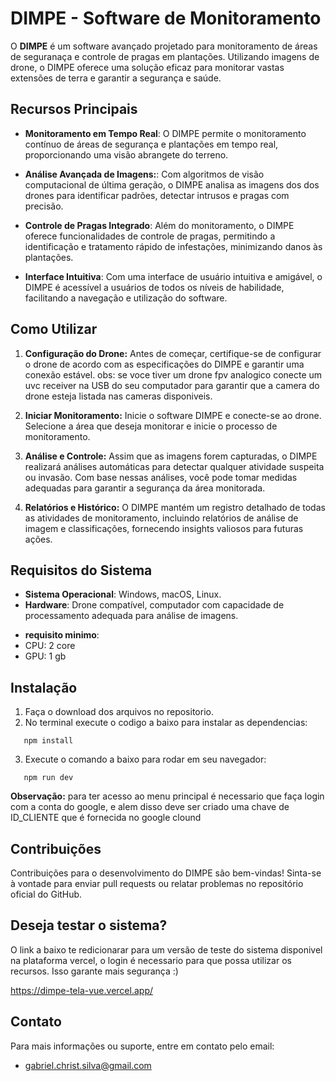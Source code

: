 # DIMPE - Software de Monitoramento

O **DIMPE** é um software avançado projetado para monitoramento de áreas de seguranaça e controle de pragas em plantações. Utilizando imagens de drone, o DIMPE oferece uma solução eficaz para monitorar vastas extensões de terra e garantir a segurança e saúde. 

## Recursos Principais

* **Monitoramento em Tempo Real**: O DIMPE permite o monitoramento contínuo de áreas de segurança e plantações em tempo real, proporcionando uma visão abrangete do terreno.
* **Análise Avançada de Imagens:**: Com algoritmos de visão computacional de última geração, o DIMPE analisa as imagens dos dos drones para identificar padrões, detectar intrusos e pragas com precisão.

* **Controle de Pragas Integrado**:  Além do monitoramento, o DIMPE oferece funcionalidades de controle de pragas, permitindo a identificação e tratamento rápido de infestações, minimizando danos às plantações.

* **Interface Intuitiva**: Com uma interface de usuário intuitiva e amigável, o DIMPE é acessível a usuários de todos os níveis de habilidade, facilitando a navegação e utilização do software.

## Como Utilizar

1. **Configuração do Drone:** Antes de começar, certifique-se de configurar o drone de acordo com as especificações do DIMPE e garantir uma conexão estável. obs: se voce tiver um drone fpv analogico conecte um uvc receiver na USB do seu computador para garantir que a camera do drone esteja listada nas cameras disponiveis.

2. **Iniciar Monitoramento:** Inicie o software DIMPE e conecte-se ao drone. Selecione a área que deseja monitorar e inicie o processo de monitoramento.

3. **Análise e Controle:** Assim que as imagens forem capturadas, o DIMPE realizará análises automáticas para detectar qualquer atividade suspeita ou invasão. Com base nessas análises, você pode tomar medidas adequadas para garantir a segurança da área monitorada.

4. **Relatórios e Histórico:** O DIMPE mantém um registro detalhado de todas as atividades de monitoramento, incluindo relatórios de análise de imagem e classificações, fornecendo insights valiosos para futuras ações.

## Requisitos do Sistema

- **Sistema Operacional**: Windows, macOS, Linux.
- **Hardware**: Drone compatível, computador com capacidade de processamento adequada para análise de imagens.
* **requisito minimo**:
* CPU: 2 core
* GPU: 1 gb

## Instalação

1. Faça o download dos arquivos no repositorio.
2. No terminal execute o codigo a baixo para instalar as dependencias:

```shell
   npm install
```
3. Execute o comando a baixo para rodar em seu navegador:

```shell
   npm run dev
```
**Observação:** para ter acesso ao menu principal é necessario que faça login com a conta do google, e alem disso deve ser criado uma chave de ID_CLIENTE que é fornecida no google clound

## Contribuições

Contribuições para o desenvolvimento do DIMPE são bem-vindas! Sinta-se à vontade para enviar pull requests ou relatar problemas no repositório oficial do GitHub.

## Deseja testar o sistema?

O link a baixo te redicionarar para um versão de teste do sistema disponivel na plataforma vercel, o login é necessario para que possa utilizar os recursos. Isso garante mais segurança :)

https://dimpe-tela-vue.vercel.app/

## Contato
Para mais informações ou suporte, entre em contato pelo email:

* gabriel.christ.silva@gmail.com

